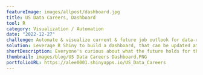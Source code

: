 ```yaml
---
featureImage: images/allpost/dashboard.jpg
title: US Data Careers, Dashboard
tool: R
category: Visualization / Automation
date: "2022-12-27"
challenge: Automate & visualize current & future job outlook for data-related careers in US.
solution: Leverage R Shiny to build a dashboard, that can be updated at any time with a push of a button.
shortDescription: Everyone's curious about what the future holds for their profession. Luckily as data professionals, we have the luxury to automate and build visualizations that can help us keep up-to date on current, and future outlook of our careers.
thumbnail: images/blog/US Data Careers Dashboard.PNG
portfolioURL: https://alee0001.shinyapps.io/US_Data_Careers
---
```

